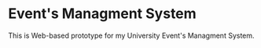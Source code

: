 # Event's Managment System
This is Web-based prototype for my University Event's Managment System.


